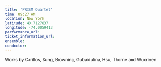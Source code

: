 ```yaml
---
title: 'PRISM Quartet'
time: 09:27 AM
location: New York
latitude: 40.7127837
longitude: -74.0059413
performance_url: 
ticket_information_url: 
ensemble: 
conductor: 
---
```

Works by Carillos, Sung, Browning, Gubaidulina, Hsu, Thorne and Wuorinen